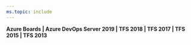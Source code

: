 ```yaml
---
ms.topic: include
---
```



**Azure Boards | Azure DevOps Server 2019 | TFS 2018 | TFS 2017 | TFS 2015 | TFS 2013**
